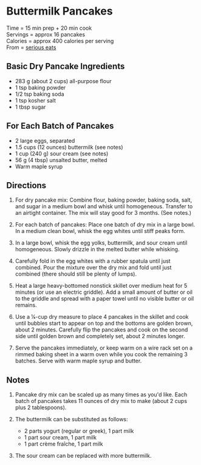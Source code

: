 Buttermilk Pancakes
===================
Time = 15 min prep + 20 min cook \
Servings = approx 16 pancakes \
Calories = approx 400 calories per serving \
From = [serious eats](https://www.seriouseats.com/recipes/2010/06/light-and-fluffy-pancakes-recipe.html)

Basic Dry Pancake Ingredients
-----------------------------
-  283 g (about 2 cups) all-purpose flour
-  1 tsp baking powder
-  1/2 tsp baking soda
-  1 tsp kosher salt
-  1 tbsp sugar

For Each Batch of Pancakes
--------------------------
-  2 large eggs, separated
-  1.5 cups (12 ounces) buttermilk (see notes)
-  1 cup (240 g) sour cream (see notes)
-  56 g (4 tbsp) unsalted butter, melted
-  Warm maple syrup

Directions
----------
1.  For dry pancake mix: Combine flour, baking powder, baking soda, salt, and 
    sugar in a medium bowl and whisk until homogeneous. Transfer to an airtight 
    container. The mix will stay good for 3 months. (See notes.)

2. For each batch of pancakes: Place one batch of dry mix in a large bowl. In a medium clean bowl, whisk the egg whites until stiff peaks form. 

3.  In a large bowl, whisk the egg yolks, buttermilk, and sour cream until homogeneous. Slowly drizzle in the melted butter while whisking. 

4.  Carefully fold in the egg whites with a rubber spatula until just combined. Pour the mixture over the dry mix and fold until just combined (there should still be plenty of lumps).

5.  Heat a large heavy-bottomed nonstick skillet over medium heat for 5 minutes (or use an electric griddle). Add a small amount of butter or oil to the griddle and spread with a paper towel until no visible butter or oil remains. 

6.  Use a 1⁄4-cup dry measure to place 4 pancakes in the skillet and cook until bubbles start to appear on top and the bottoms are golden brown, about 2 minutes. Carefully flip the pancakes and cook on the second side until golden brown and completely set, about 2 minutes longer. 

7.  Serve the pancakes immediately, or keep warm on a wire rack set on a rimmed baking sheet in a warm oven while you cook the remaining 3 batches. Serve with warm maple syrup and butter.

Notes
-----
1.  Pancake dry mix can be scaled up as many times as you'd like. Each batch of 
    pancakes takes 11 ounces of dry mix to make (about 2 cups plus 2 
    tablespoons). 

2.  The buttermilk can be substituted as follows:

    - 2 parts yogurt (regular or greek), 1 part milk
    - 1 part sour cream, 1 part milk
    - 1 part crème fraîche, 1 part milk

3.  The sour cream can be replaced with more buttermilk.

